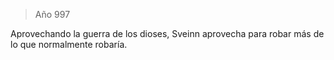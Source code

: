 > Año 997

Aprovechando la guerra de los dioses, Sveinn aprovecha para robar más de lo que normalmente robaría.